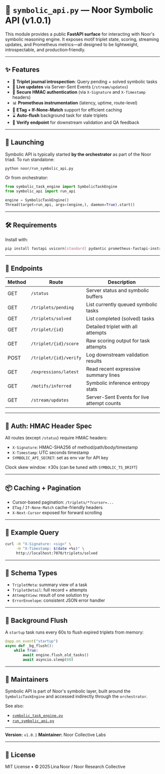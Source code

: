 # 🧠 `symbolic_api.py` — Noor Symbolic API (v1.0.1)

This module provides a public **FastAPI surface** for interacting with Noor's symbolic reasoning engine. It exposes motif triplet state, scoring, streaming updates, and Prometheus metrics—all designed to be lightweight, introspectable, and production‑friendly.

---

## ✨ Features

- 🔁 **Triplet journal introspection**: Query pending + solved symbolic tasks
- 📡 **Live updates** via Server-Sent Events (`/stream/updates`)
- 🔐 **Secure HMAC authentication** (via `X-Signature` and `X-Timestamp` headers)
- 📊 **Prometheus instrumentation** (latency, uptime, route-level)
- 📎 **ETag + If-None-Match** support for efficient caching
- ⌛ **Auto-flush** background task for stale triplets
- 🧪 **Verify endpoint** for downstream validation and QA feedback

---

## 🚀 Launching

Symbolic API is typically started **by the orchestrator** as part of the Noor triad. To run standalone:

```bash
python noor/run_symbolic_api.py
````

Or from orchestrator:

```python
from symbolic_task_engine import SymbolicTaskEngine
from symbolic_api import run_api

engine = SymbolicTaskEngine()
Thread(target=run_api, args=(engine,), daemon=True).start()
```

---

## 🛠️ Requirements

Install with:

```bash
pip install fastapi uvicorn[standard] pydantic prometheus-fastapi-instrumentator sse-starlette
```

---

## 🧩 Endpoints

| Method | Route                  | Description                                |
| ------ | ---------------------- | ------------------------------------------ |
| GET    | `/status`              | Server status and symbolic buffers         |
| GET    | `/triplets/pending`    | List currently queued symbolic tasks       |
| GET    | `/triplets/solved`     | List completed (solved) tasks              |
| GET    | `/triplet/{id}`        | Detailed triplet with all attempts         |
| GET    | `/triplet/{id}/score`  | Raw scoring output for task attempts       |
| POST   | `/triplet/{id}/verify` | Log downstream validation results          |
| GET    | `/expressions/latest`  | Read recent expressive summary lines       |
| GET    | `/motifs/inferred`     | Symbolic inference entropy stats           |
| GET    | `/stream/updates`      | Server-Sent Events for live attempt counts |

---

## 🔐 Auth: HMAC Header Spec

All routes (except `/status`) require HMAC headers:

* `X-Signature`: HMAC-SHA256 of method/path/body/timestamp
* `X-Timestamp`: UTC seconds timestamp
* `SYMBOLIC_API_SECRET`: set as env var for API key

Clock skew window: ±30s (can be tuned with `SYMBOLIC_TS_DRIFT`)

---

## 📦 Caching + Pagination

* Cursor-based pagination: `/triplets/*?cursor=...`
* `ETag` / `If-None-Match` cache-friendly headers
* `X-Next-Cursor` exposed for forward scrolling

---

## 🧪 Example Query

```bash
curl -H "X-Signature: <sig>" \
     -H "X-Timestamp: $(date +%s)" \
     http://localhost:7070/triplets/solved
```

---

## 📄 Schema Types

* `TripletMeta`: summary view of a task
* `TripletDetail`: full record + attempts
* `AttemptView`: result of one solution try
* `ErrorEnvelope`: consistent JSON error handler

---

## 🔄 Background Flush

A `startup` task runs every 60s to flush expired triplets from memory:

```python
@app.on_event("startup")
async def _bg_flush():
    while True:
        await engine.flush_old_tasks()
        await asyncio.sleep(60)
```

---

## 🧩 Maintainers

Symbolic API is part of Noor's symbolic layer, built around the `SymbolicTaskEngine` and accessed indirectly through the `orchestrator`.

See also:

* [`symbolic_task_engine.py`](./symbolic_task_engine.py)
* [`run_symbolic_api.py`](./run_symbolic_api.py)

---

**Version:** `v1.0.1`
**Maintainer:** Noor Collective Labs

---

## 🪬 License

MIT License • © 2025 Lina Noor / Noor Research Collective
